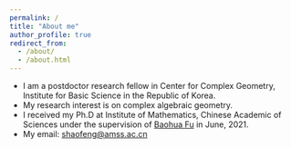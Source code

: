 ```yaml
---
permalink: /
title: "About me"
author_profile: true
redirect_from: 
  - /about/
  - /about.html
---
```

* I am a postdoctor research fellow in Center for Complex Geometry, Institute for Basic Science in the Republic of Korea.
* My research interest is on complex algebraic geometry.
* I received my Ph.D at Institute of Mathematics, Chinese Academic of Sciences under the supervision of <a href="http://www.math.ac.cn/people/fbh/">Baohua Fu</a> in June, 2021. 
* My email: shaofeng@amss.ac.cn


<!--A data-driven personal website-->
<!--======-->





<!--For more info-->
<!---------->

